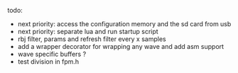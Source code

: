 todo:
- next priority: access the configuration memory and the sd card from usb
- next priority: separate lua and run startup script
- rbj filter, params and refresh filter every x samples
- add a wrapper decorator for wrapping any wave and add asm support
- wave specific buffers ?
- test division in fpm.h